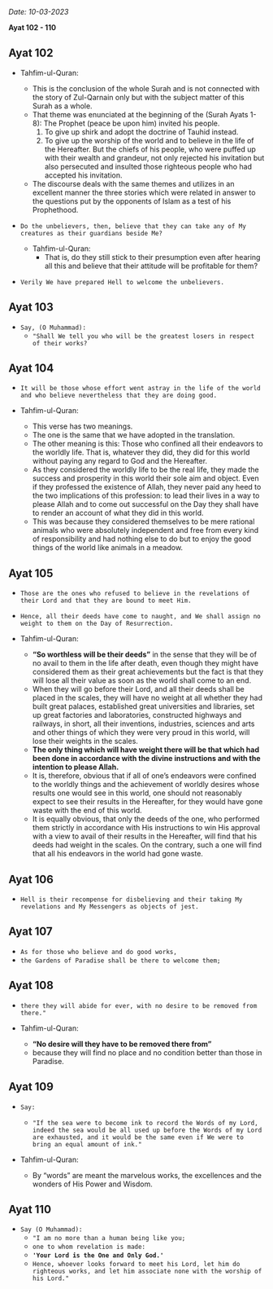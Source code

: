 
*Date: 10-03-2023*

**Ayat  102 - 110**

## Ayat 102

  - Tahfim-ul-Quran:
    - This is the conclusion of the whole Surah and is not connected with the story of Zul-Qarnain only but with the subject matter of this Surah as a whole.
    - That theme was enunciated at the beginning of the (Surah Ayats 1-8): The Prophet (peace be upon him) invited his people.
      1. To give up shirk and adopt the doctrine of Tauhid instead.
      2. To give up the worship of the world and to believe in the life of the Hereafter. But the chiefs of his people, who were puffed up with their wealth and grandeur, not only rejected his invitation but also persecuted and insulted those righteous people who had accepted his invitation.
     -  The discourse deals with the same themes and utilizes in an excellent manner the three stories which were related in answer to the questions put by the opponents of Islam as a test of his Prophethood.

- `Do the unbelievers, then, believe that they can take any of My creatures as their guardians beside Me?`
  - Tahfim-ul-Quran:
    - That is, do they still stick to their presumption even after hearing all this and believe that their attitude will be profitable for them?
- `Verily We have prepared Hell to welcome the unbelievers.`

## Ayat 103

- `Say, (O Muhammad):`
  - `"Shall We tell you who will be the greatest losers in respect of their works?`

## Ayat 104

- `It will be those whose effort went astray in the life of the world and who believe nevertheless that they are doing good.`

- Tahfim-ul-Quran:
  - This verse has two meanings.
  - The one is the same that we have adopted in the translation.
  - The other meaning is this: Those who confined all their endeavors to the worldly life. That is, whatever they did, they did for this world without paying any regard to God and the Hereafter.
  - As they considered the worldly life to be the real life, they made the success and prosperity in this world their sole aim and object. Even if they professed the existence of Allah, they never paid any heed to the two implications of this profession: to lead their lives in a way to please Allah and to come out successful on the Day they shall have to render an account of what they did in this world.
  - This was because they considered themselves to be mere rational animals who were absolutely independent and free from every kind of responsibility and had nothing else to do but to enjoy the good things of the world like animals in a meadow.

## Ayat 105

- `Those are the ones who refused to believe in the revelations of their Lord and that they are bound to meet Him.`
- `Hence, all their deeds have come to naught, and We shall assign no weight to them on the Day of Resurrection.`


- Tahfim-ul-Quran:
  - **“So worthless will be their deeds”** in the sense that they will be of no avail to them in the life after death, even though they might have considered them as their great achievements but the fact is that they will lose all their value as soon as the world shall come to an end.
  - When they will go before their Lord, and all their deeds shall be placed in the scales, they will have no weight at all whether they had built great palaces, established great universities and libraries, set up great factories and laboratories, constructed highways and railways, in short, all their inventions, industries, sciences and arts and other things of which they were very proud in this world, will lose their weights in the scales.
  - **The only thing which will have weight there will be that which had been done in accordance with the divine instructions and with the intention to please Allah.**
  - It is, therefore, obvious that if all of one’s endeavors were confined to the worldly things and the achievement of worldly desires whose results one would see in this world, one should not reasonably expect to see their results in the Hereafter, for they would have gone waste with the end of this world.
  - It is equally obvious, that only the deeds of the one, who performed them strictly in accordance with His instructions to win His approval with a view to avail of their results in the Hereafter, will find that his deeds had weight in the scales. On the contrary, such a one will find that all his endeavors in the world had gone waste.

## Ayat 106

- `Hell is their recompense for disbelieving and their taking My revelations and My Messengers as objects of jest.`

## Ayat 107

- `As for those who believe and do good works,`
- `the Gardens of Paradise shall be there to welcome them;`

## Ayat 108

- `there they will abide for ever, with no desire to be removed from there."`

- Tahfim-ul-Quran:
  - **“No desire will they have to be removed there from”**
  - because they will find no place and no condition better than those in Paradise.

## Ayat 109

- `Say:`
  - `"If the sea were to become ink to record the Words of my Lord, indeed the sea would be all used up before the Words of my Lord are exhausted, and it would be the same even if We were to bring an equal amount of ink."`

- Tahfim-ul-Quran:
  - By “words” are meant the marvelous works, the excellences and the wonders of His Power and Wisdom.

## Ayat 110

- `Say (O Muhammad):`
  - `"I am no more than a human being like you;`
  - `one to whom revelation is made:`
  - **`'Your Lord is the One and Only God.'`**
  - `Hence, whoever looks forward to meet his Lord, let him do righteous works, and let him associate none with the worship of his Lord."`

